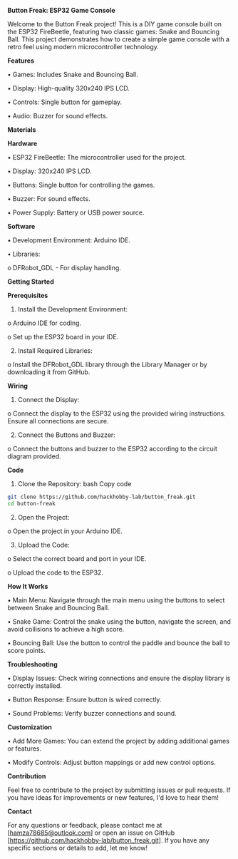 **Button Freak: ESP32 Game Console**


Welcome to the Button Freak project! This is a DIY game console built on the ESP32 FireBeetle, featuring two classic games: Snake and Bouncing Ball. This project demonstrates how to create a simple game console with a retro feel using modern microcontroller technology.

<!-- Replace with an image of your project -->


**Features**



•	Games: Includes Snake and Bouncing Ball.

•	Display: High-quality 320x240 IPS LCD.

•	Controls: Single button for gameplay.

•	Audio: Buzzer for sound effects.



**Materials**


**Hardware**


•	ESP32 FireBeetle: The microcontroller used for the project.

•	Display: 320x240 IPS LCD.

•	Buttons: Single button for controlling the games.

•	Buzzer: For sound effects.

•	Power Supply: Battery or USB power source.



**Software**


•	Development Environment: Arduino IDE.

•	Libraries:

o	DFRobot_GDL - For display handling.



**Getting Started**


**Prerequisites**


1.	Install the Development Environment:

o	Arduino IDE for coding.

o	Set up the ESP32 board in your IDE.

2.	Install Required Libraries:

o	Install the DFRobot_GDL library through the Library Manager or by downloading it from GitHub.


**Wiring**


1.	Connect the Display:

o	Connect the display to the ESP32 using the provided wiring instructions. 
Ensure all connections are secure.

2.	Connect the Buttons and Buzzer:

o	Connect the buttons and buzzer to the ESP32 according to the circuit diagram provided.


**Code**


1.	Clone the Repository:
bash
Copy code
```bash
git clone https://github.com/hackhobby-lab/button_freak.git
cd button-freak 

```

2.	Open the Project:

o	Open the project in your Arduino IDE.

3.	Upload the Code:

o	Select the correct board and port in your IDE.

o	Upload the code to the ESP32.




**How It Works**


•	Main Menu: Navigate through the main menu using the buttons to select between Snake and Bouncing Ball.

•	Snake Game: Control the snake using the button, navigate the screen, and avoid collisions to achieve a high score.

•	Bouncing Ball: Use the button to control the paddle and bounce the ball to score points.


**Troubleshooting**


•	Display Issues: Check wiring connections and ensure the display library is correctly installed.

•	Button Response: Ensure button is wired correctly.

•	Sound Problems: Verify buzzer connections and sound.


**Customization**


•	Add More Games: You can extend the project by adding additional games or features.

•	Modify Controls: Adjust button mappings or add new control options.


**Contribution**


Feel free to contribute to the project by submitting issues or pull requests. If you have ideas for improvements or new features, I'd love to hear them!


**Contact**


For any questions or feedback, please contact me at [hamza78685@outlook.com] or open an issue on GitHub [https://github.com/hackhobby-lab/button_freak.git].
If you have any specific sections or details to add, let me know!

